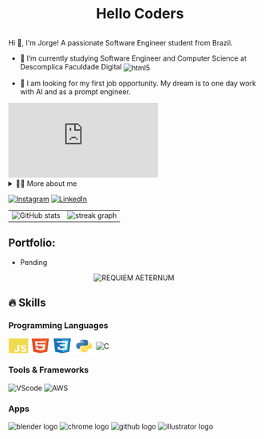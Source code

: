 <div id="user-content-toc">
  <ul align="center">
    <summary><h1 style="display: inline-block">Hello Coders</h1></summary>
  </ul>
</div>

<p>
  Hi 👋, I'm Jorge! A passionate Software Engineer student from Brazil.

- 🌱 I’m currently studying Software Engineer and Computer Science at Descomplica Faculdade Digital <img align="center" alt="html5" src="https://theme.zdassets.com/theme_assets/147534/cf3e550bb9f168d26d91ee0ed5dc8e11e62dc74d.png" width="20" height="20"/>

- 🔭 I am looking for my first job opportunity. My dream is to one day work with AI and as a prompt engineer.
</p>
<!-- tryhackme -->
<iframe src="https://tryhackme.com/api/v2/badges/public-profile?userPublicId=3728912" style='border:none;'></iframe>
<!-- Dropdown -->
<details>
  <summary>👨‍💻 More about me</summary>

  - 💬 I am 19 years old, currently living in Brazil. I have fluency in English and have been studying for the past few months. As my first job outside the area, I worked in a commercial sector that gave me and developed important skills such as creativity, communication, marketing, analytical capability, community and social media management.

  - ⚡I like writing poems, whether in moments of intense creativity or out of pure curiosity.! I believe that our personal interests contribute to a more refined perception of things and problem-solving. \o/
</details>

<!-- Links -->
[![Instagram](https://img.shields.io/badge/Instagram-E4405F?style=for-the-badge&logo=instagram&logoColor=white)](https://www.instagram.com/cxrpse.py/)
[![LinkedIn](https://img.shields.io/badge/LinkedIn-0077B5?style=for-the-badge&logo=linkedin&logoColor=white)](https://www.linkedin.com/in/mesquitaforall/)

<!-- GithubStats -->
<table align="center">
  <tr>
    <td><img src="https://github-readme-stats.vercel.app/api?username=Rxmainless&show_icons=true&theme=gotham" height="220" alt="GitHub stats" /></td>
    <td><img src="https://streak-stats.demolab.com?user=Rxmainless&locale=en&mode=daily&theme=dark&hide_border=false&border_radius=5&order=3" height="220" alt="streak graph" /></td>
  </tr>
</table>

<!-- Portfolio -->
## Portfolio:
- Pending

<!-- GIF -->
<p align="center">
  <img src="https://i.pinimg.com/originals/8d/44/28/8d44285958161178e861f78d655ce22d.gif" alt="REQUIEM AETERNUM">
</p>



## 🔥 Skills
<!-- Skills: Programming Languages -->
<div style="flex-basis: 48%;">
  <h3>Programming Languages</h3>
  <img align="center" alt="Js" height="30" width="40" src="https://raw.githubusercontent.com/devicons/devicon/master/icons/javascript/javascript-plain.svg">
  <img align="center" alt="HTML" height="30" width="40" src="https://raw.githubusercontent.com/devicons/devicon/master/icons/html5/html5-original.svg">
  <img align="center" alt="CSS" height="30" width="40" src="https://raw.githubusercontent.com/devicons/devicon/master/icons/css3/css3-original.svg">
  <img align="center" alt="Python" height="30" width="40" src="https://raw.githubusercontent.com/devicons/devicon/master/icons/python/python-original.svg">
  <img align="center" alt="C" height="30" width="40" src="https://cdn.jsdelivr.net/gh/devicons/devicon/icons/c/c-original.svg">
</div>
  
<!-- Skills: Tools & Frameworks -->
<div style="flex-basis: 48%;">
  <h3>Tools & Frameworks</h3>
  <img align="center" alt="VScode" height="30" width="40" src="https://cdn.jsdelivr.net/gh/devicons/devicon/icons/vscode/vscode-original.svg">
  <img align="center" alt="AWS" height="30" width="40" src="https://cdn.jsdelivr.net/gh/devicons/devicon/icons/amazonwebservices/amazonwebservices-original.svg">
</div>

###
<div style="flex-basis: 48%;">  
  <h3>Apps</h3>
  <img src="https://cdn.jsdelivr.net/gh/devicons/devicon/icons/blender/blender-original.svg" height="40" alt="blender logo"  />
  <img src="https://cdn.jsdelivr.net/gh/devicons/devicon/icons/chrome/chrome-original.svg" height="40" alt="chrome logo"  />
  <img src="https://cdn.jsdelivr.net/gh/devicons/devicon/icons/github/github-original.svg" height="40" alt="github logo"  />
  <img src="https://cdn.jsdelivr.net/gh/devicons/devicon/icons/illustrator/illustrator-plain.svg" height="40" alt="illustrator logo"  />
</div>
